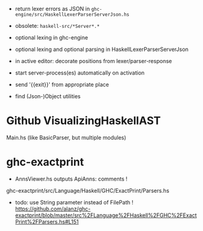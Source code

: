 - return lexer errors as JSON in `ghc-engine/src/HaskellLexerParserServerJson.hs`
- obsolete: `haskell-src/*Server*.*`

- optional lexing in ghc-engine
- optional lexing and optional parsing in HaskellLexerParserServerJson

- in active editor: decorate positions from lexer/parser-response
- start server-process(es) automatically on activation
- send '{{exit}}' from appropriate place

- find (Json-)Object utilities


Github VisualizingHaskellAST
============================
Main.hs (like BasicParser, but multiple modules)


ghc-exactprint
==============
* AnnsViewer.hs
outputs ApiAnns: comments !

ghc-exactprint/src/Language/Haskell/GHC/ExactPrint/Parsers.hs

* todo: use String parameter instead of FilePath !
https://github.com/alanz/ghc-exactprint/blob/master/src%2FLanguage%2FHaskell%2FGHC%2FExactPrint%2FParsers.hs#L151


